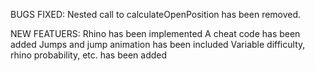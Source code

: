 BUGS FIXED:
Nested call to calculateOpenPosition has been removed.


NEW FEATUERS:
Rhino has been implemented
A cheat code has been added
Jumps and jump animation has been included
Variable difficulty, rhino probability, etc. has been added

